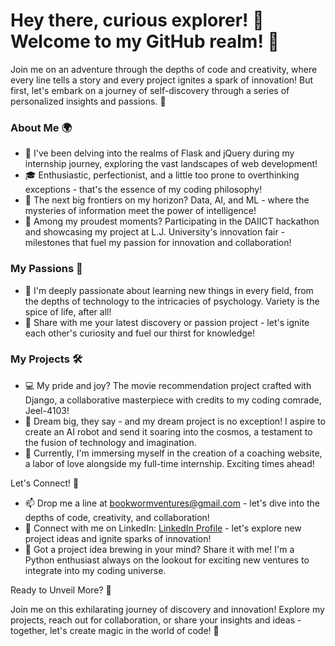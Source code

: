 # Hey there, curious explorer! 👋 Welcome to my GitHub realm! 🚀

Join me on an adventure through the depths of code and creativity, where every line tells a story and every project ignites a spark of innovation! But first, let's embark on a journey of self-discovery through a series of personalized insights and passions. 🌟

### About Me 🌍

- 📍 I've been delving into the realms of Flask and jQuery during my internship journey, exploring the vast landscapes of web development!
- 🎓 Enthusiastic, perfectionist, and a little too prone to overthinking exceptions - that's the essence of my coding philosophy!
- 💼 The next big frontiers on my horizon? Data, AI, and ML - where the mysteries of information meet the power of intelligence!
- 🌟 Among my proudest moments? Participating in the DAIICT hackathon and showcasing my project at L.J. University's innovation fair - milestones that fuel my passion for innovation and collaboration!

### My Passions 💖

- 🎨 I'm deeply passionate about learning new things in every field, from the depths of technology to the intricacies of psychology. Variety is the spice of life, after all!
- 🌟 Share with me your latest discovery or passion project - let's ignite each other's curiosity and fuel our thirst for knowledge!

### My Projects 🛠️

- 💻 My pride and joy? The movie recommendation project crafted with Django, a collaborative masterpiece with credits to my coding comrade, Jeel-4103!
- 🚀 Dream big, they say - and my dream project is no exception! I aspire to create an AI robot and send it soaring into the cosmos, a testament to the fusion of technology and imagination.
- 🌟 Currently, I'm immersing myself in the creation of a coaching website, a labor of love alongside my full-time internship. Exciting times ahead!

Let's Connect! 🤝

- 📫 Drop me a line at bookwormventures@gmail.com - let's dive into the depths of code, creativity, and collaboration!
- 💬 Connect with me on LinkedIn: [LinkedIn Profile](https://www.linkedin.com/in/mrudani-songade-b064b5234/) - let's explore new project ideas and ignite sparks of innovation!
- 🌟 Got a project idea brewing in your mind? Share it with me! I'm a Python enthusiast always on the lookout for exciting new ventures to integrate into my coding universe.

Ready to Unveil More? 🌟

Join me on this exhilarating journey of discovery and innovation! Explore my projects, reach out for collaboration, or share your insights and ideas - together, let's create magic in the world of code! 🚀
